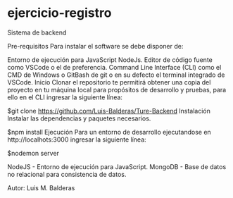 # ejercicio-registro
Sistema de backend

Pre-requisitos  Para instalar el software se debe disponer de:

Entorno de ejecución para JavaScript NodeJs. Editor de código fuente como VSCode o el de preferencia. Command Line Interface (CLI) como el CMD de Windows o GitBash de git o en su defecto el terminal integrado de VSCode. Inicio Clonar el repositorio te permitirá obtener una copia del proyecto en tu máquina local para propósitos de desarrollo y pruebas, para ello en el CLI ingresar la siguiente línea:

$git clone https://github.com/Luis-Balderas/Ture-Backend Instalación Instalar las dependencias y paquetes necesarios.

$npm install Ejecución Para un entorno de desarrollo ejecutandose en http://localhots:3000 ingresar la siguiente línea:

$nodemon server

NodeJS - Entorno de ejecución para JavaScript. MongoDB - Base de datos no relacional para consistencia de datos.

Autor:
Luis M. Balderas
